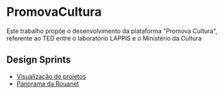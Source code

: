 # PromovaCultura

Este trabalho propõe o desenvolvimento da plataforma "Promova Cultura", referente ao TED entre o 
laboratório LAPPIS e o Ministério da Cultura

## Design Sprints

* [Visualização de projetos](https://github.com/lappis-unb/PromovaCultura/wiki/Design-Sprints-Visualizacao)
* [Panorama da Rouanet](https://github.com/lappis-unb/PromovaCultura/wiki/Design-Sprints-Panorama)
